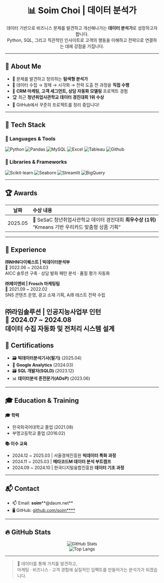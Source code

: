 <h1 align="center">📊 Soim Choi | 데이터 분석가</h1>

<p align="center">
데이터 기반으로 비즈니스 문제를 발견하고 개선해나가는 <strong>데이터 분석가</strong>로 성장하고자 합니다.
<br>Python, SQL, 그리고 직관적인 인사이트로 고객의 행동을 이해하고 전략으로 연결하는 데에 강점을 가집니다.
</p>

---

## 🚀 About Me

- 🔎 문제를 발견하고 정의하는 **탐색형 분석가**
- 🔄 데이터 수집 → 정제 → 시각화 → 전략 도출 전 과정을 **직접 수행**
- 🧠 **CRM 마케팅, 고객 세그먼트, 상담 자동화 모델링** 프로젝트 경험
- 🏆 최근 **청년취업사관학교 데이터 경진대회 1위 수상**  
- 🧰 GitHub에서 꾸준히 프로젝트를 정리 중입니다!

---

## 🧰 Tech Stack

### 🔨 Languages & Tools
![Python](https://img.shields.io/badge/-Python-3776AB?style=flat-square&logo=python&logoColor=white)
![Pandas](https://img.shields.io/badge/-Pandas-150458?style=flat-square&logo=pandas&logoColor=white)
![MySQL](https://img.shields.io/badge/-MySQL-4479A1?style=flat-square&logo=mysql&logoColor=white)
![Excel](https://img.shields.io/badge/-Excel-217346?style=flat-square&logo=microsoft-excel&logoColor=white)
![Tableau](https://img.shields.io/badge/-Tableau-E97627?style=flat-square&logo=tableau&logoColor=white)
![Github](https://img.shields.io/badge/-Github-181717?style=flat-square&logo=github&logoColor=white)

### 🧠 Libraries & Frameworks
![Scikit-learn](https://img.shields.io/badge/-Scikit--learn-F7931E?style=flat-square&logo=scikitlearn&logoColor=white)
![Seaborn](https://img.shields.io/badge/-Seaborn-2E5C6E?style=flat-square)
![Streamlit](https://img.shields.io/badge/-Streamlit-FF4B4B?style=flat-square&logo=streamlit&logoColor=white)
![BigQuery](https://img.shields.io/badge/-BigQuery-4285F4?style=flat-square&logo=googlecloud&logoColor=white)

---

## 🏆 Awards

| 날짜 | 수상 내용 |
|:----:|:----------|
| 2025.05 | 🥇 SeSaC 청년취업사관학교 데이터 경진대회 **최우수상 (1위)**<br>“Kmeans 기반 우리카드 맞춤형 상품 기획” |

---

## 💼 Experience

**㈜NHN다이퀘스트 | 빅데이터분석부**  
📅 2022.06 ~ 2024.03  
AICC 솔루션 구축 · 상담 발화 패턴 분석 · 품질 평가 자동화

**㈜제이엔비 | Frosch 마케팅팀**  
📅 2021.09 ~ 2022.02  
SNS 콘텐츠 운영, 광고 소재 기획, A/B 테스트 전략 수립

**㈜라임솔루션 | 인공지능사업부 인턴**  
📅 2024.07 ~ 2024.08  
데이터 수집 자동화 및 전처리 시스템 설계
---

## 📜 Certifications

- 🗃️ **빅데이터분석기사(필기)** (2025.04)
- 📘 **Google Analytics** (2024.03)  
- 🗃️ **SQL 개발자(SQLD)** (2023.12)  
- 📊 **데이터분석 준전문가(ADsP)** (2023.06)

---

## 🎓 Education & Training

**🎓 학력**  
- 한국외국어대학교 졸업 (2021.08)  
- 부명고등학교 졸업 (2016.02)

**📚 이수 교육**  
- 2024.12 ~ 2025.03 | 서울경제진흥원 **빅데이터 특화 과정**  
- 2024.11 ~ 2025.03 | **메타코드M 데이터 분석 부트캠프**  
- 2024.09 ~ 2024.10 | 한국디지털융합진흥원 **데이터 기초 과정**

---

## 📬 Contact

- 📫 Email: **soim****@daum.net**  
- 🖥️ GitHub: [github.com/soim****](https://github.com/soim****)

---

## 🔥 GitHub Stats

<p align="center">
  <img src="https://github-readme-stats.vercel.app/api?username=Clinda02&show_icons=true&theme=default" alt="GitHub Stats" />
  <br>
  <img src="https://github-readme-stats.vercel.app/api/top-langs/?username=Clinda02&layout=compact" alt="Top Langs" />
</p>

---

> 🙌 데이터를 통해 가치를 발견하고,  
> 마케팅 · 비즈니스 · 고객 경험에 실질적인 임팩트를 만들어가는 분석가가 되겠습니다.
